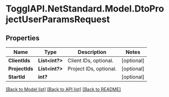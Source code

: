 # TogglAPI.NetStandard.Model.DtoProjectUserParamsRequest
## Properties

Name | Type | Description | Notes
------------ | ------------- | ------------- | -------------
**ClientIds** | **List&lt;int?&gt;** | Client IDs, optional. | [optional] 
**ProjectIds** | **List&lt;int?&gt;** | Project IDs, optional. | [optional] 
**StartId** | **int?** |  | [optional] 

[[Back to Model list]](../README.md#documentation-for-models) [[Back to API list]](../README.md#documentation-for-api-endpoints) [[Back to README]](../README.md)

